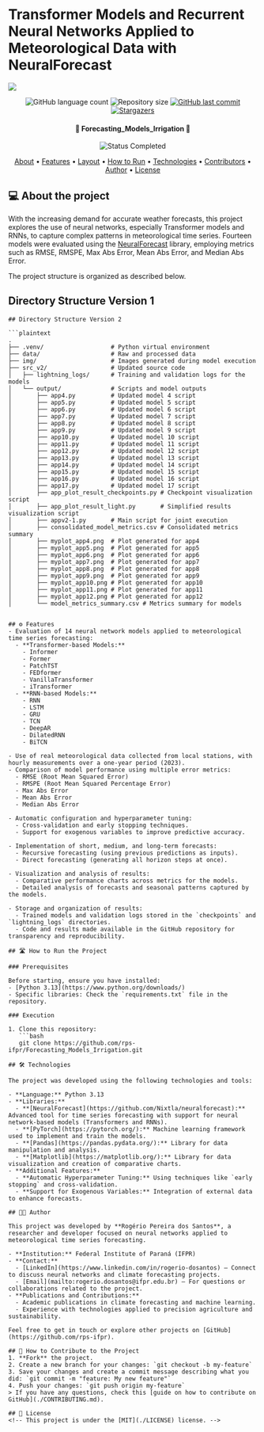 # Transformer Models and Recurrent Neural Networks Applied to Meteorological Data with NeuralForecast
![](https://i.imgur.com/jYDN7PL.png)

<p align="center">
  <img alt="GitHub language count" src="https://img.shields.io/github/languages/count/cubos-academy/academy-template-readme-projects?color=%2304D361">

  <img alt="Repository size" src="https://img.shields.io/github/repo-size/cubos-academy/academy-template-readme-projects">
  
  <a href="https://github.com/cubos-academy/academy-template-readme-projects/commits/main">
    <img alt="GitHub last commit" src="https://img.shields.io/github/last-commit/cubos-academy/academy-template-readme-projects">
  </a>
  
  <!-- <img alt="License" src="https://img.shields.io/badge/license-MIT-brightgreen"> -->
  
   <a href="https://github.com/cubos-academy/academy-template-readme-projects/stargazers">
    <img alt="Stargazers" src="https://img.shields.io/github/stars/cubos-academy/academy-template-readme-projects?style=social">
  </a>
  
<h4 align="center"> 
	🚧 Forecasting_Models_Irrigation 🚧
</h4>

<p align="center">
	<!--<img alt="Status In Development" src="https://img.shields.io/badge/STATUS-IN%20DEVELOPMENT-green"> -->
	<img alt="Status Completed" src="https://img.shields.io/badge/STATUS-COMPLETED-brightgreen">  
</p>

<p align="center">
 <a href="#-about-the-project">About</a> •
 <a href="#-features">Features</a> •
 <a href="#-layout">Layout</a> • 
 <a href="#-how-to-run-the-project">How to Run</a> • 
 <a href="#-technologies">Technologies</a> • 
 <a href="#-contributors">Contributors</a> • 
 <a href="#-author">Author</a> • 
 <a href="#user-content--license">License</a>
</p>

## 💻 About the project

With the increasing demand for accurate weather forecasts, this project explores the use of neural networks, especially Transformer models and RNNs, to capture complex patterns in meteorological time series. Fourteen models were evaluated using the [NeuralForecast](https://github.com/Nixtla/neuralforecast) library, employing metrics such as RMSE, RMSPE, Max Abs Error, Mean Abs Error, and Median Abs Error.

The project structure is organized as described below.

## Directory Structure Version 1

```plaintext
## Directory Structure Version 2

```plaintext
.
├── .venv/                   # Python virtual environment
├── data/                    # Raw and processed data
├── img/                     # Images generated during model execution
├── src_v2/                  # Updated source code
│   ├── lightning_logs/      # Training and validation logs for the models
│   └── output/              # Scripts and model outputs
│       ├── app4.py          # Updated model 4 script
│       ├── app5.py          # Updated model 5 script
│       ├── app6.py          # Updated model 6 script
│       ├── app7.py          # Updated model 7 script
│       ├── app8.py          # Updated model 8 script
│       ├── app9.py          # Updated model 9 script
│       ├── app10.py         # Updated model 10 script
│       ├── app11.py         # Updated model 11 script
│       ├── app12.py         # Updated model 12 script
│       ├── app13.py         # Updated model 13 script
│       ├── app14.py         # Updated model 14 script
│       ├── app15.py         # Updated model 15 script
│       ├── app16.py         # Updated model 16 script
│       ├── app17.py         # Updated model 17 script
│       ├── app_plot_result_checkpoints.py # Checkpoint visualization script
│       ├── app_plot_result_light.py       # Simplified results visualization script
│       ├── appv2-1.py       # Main script for joint execution
│       ├── consolidated_model_metrics.csv # Consolidated metrics summary
│       ├── myplot_app4.png  # Plot generated for app4
│       ├── myplot_app5.png  # Plot generated for app5
│       ├── myplot_app6.png  # Plot generated for app6
│       ├── myplot_app7.png  # Plot generated for app7
│       ├── myplot_app8.png  # Plot generated for app8
│       ├── myplot_app9.png  # Plot generated for app9
│       ├── myplot_app10.png # Plot generated for app10
│       ├── myplot_app11.png # Plot generated for app11
│       ├── myplot_app12.png # Plot generated for app12
│       └── model_metrics_summary.csv # Metrics summary for models


## ⚙️ Features
- Evaluation of 14 neural network models applied to meteorological time series forecasting:
  - **Transformer-based Models:**
    - Informer
    - Former
    - PatchTST
    - FEDformer
    - VanillaTransformer
    - iTransformer
  - **RNN-based Models:**
    - RNN
    - LSTM
    - GRU
    - TCN
    - DeepAR
    - DilatedRNN
    - BiTCN

- Use of real meteorological data collected from local stations, with hourly measurements over a one-year period (2023).
- Comparison of model performance using multiple error metrics:
  - RMSE (Root Mean Squared Error)
  - RMSPE (Root Mean Squared Percentage Error)
  - Max Abs Error
  - Mean Abs Error
  - Median Abs Error

- Automatic configuration and hyperparameter tuning:
  - Cross-validation and early stopping techniques.
  - Support for exogenous variables to improve predictive accuracy.

- Implementation of short, medium, and long-term forecasts:
  - Recursive forecasting (using previous predictions as inputs).
  - Direct forecasting (generating all horizon steps at once).

- Visualization and analysis of results:
  - Comparative performance charts across metrics for the models.
  - Detailed analysis of forecasts and seasonal patterns captured by the models.

- Storage and organization of results:
  - Trained models and validation logs stored in the `checkpoints` and `lightning_logs` directories.
  - Code and results made available in the GitHub repository for transparency and reproducibility.

## 🛣️ How to Run the Project

### Prerequisites

Before starting, ensure you have installed:
- [Python 3.13](https://www.python.org/downloads/)
- Specific libraries: Check the `requirements.txt` file in the repository.

### Execution

1. Clone this repository:
   ```bash
   git clone https://github.com/rps-ifpr/Forecasting_Models_Irrigation.git

## 🛠 Technologies

The project was developed using the following technologies and tools:

- **Language:** Python 3.13
- **Libraries:**
  - **[NeuralForecast](https://github.com/Nixtla/neuralforecast):** Advanced tool for time series forecasting with support for neural network-based models (Transformers and RNNs).
  - **[PyTorch](https://pytorch.org/):** Machine learning framework used to implement and train the models.
  - **[Pandas](https://pandas.pydata.org/):** Library for data manipulation and analysis.
  - **[Matplotlib](https://matplotlib.org/):** Library for data visualization and creation of comparative charts.
- **Additional Features:**
  - **Automatic Hyperparameter Tuning:** Using techniques like `early stopping` and cross-validation.
  - **Support for Exogenous Variables:** Integration of external data to enhance forecasts.

## 🧑‍💻 Author

This project was developed by **Rogério Pereira dos Santos**, a researcher and developer focused on neural networks applied to meteorological time series forecasting.

- **Institution:** Federal Institute of Paraná (IFPR)
- **Contact:**
  - [LinkedIn](https://www.linkedin.com/in/rogerio-dosantos) — Connect to discuss neural networks and climate forecasting projects.
  - [Email](mailto:rogerio.dosantos@ifpr.edu.br) — For questions or collaborations related to the project.
- **Publications and Contributions:**
  - Academic publications in climate forecasting and machine learning.
  - Experience with technologies applied to precision agriculture and sustainability.

Feel free to get in touch or explore other projects on [GitHub](https://github.com/rps-ifpr).

## 💪 How to Contribute to the Project
1. **Fork** the project.
2. Create a new branch for your changes: `git checkout -b my-feature`
3. Save your changes and create a commit message describing what you did: `git commit -m "feature: My new feature"`
4. Push your changes: `git push origin my-feature`
> If you have any questions, check this [guide on how to contribute on GitHub](./CONTRIBUTING.md).

## 📝 License
<!-- This project is under the [MIT](./LICENSE) license. -->
